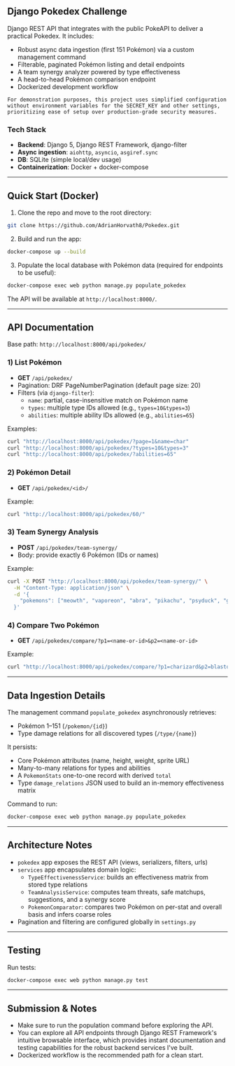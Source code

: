 ## Django Pokedex Challenge

Django REST API that integrates with the public PokeAPI to deliver a practical Pokedex. It includes:

- Robust async data ingestion (first 151 Pokémon) via a custom management command
- Filterable, paginated Pokémon listing and detail endpoints
- A team synergy analyzer powered by type effectiveness
- A head-to-head Pokémon comparison endpoint
- Dockerized development workflow

`For demonstration purposes, this project uses simplified configuration without environment variables for the SECRET_KEY and other settings, prioritizing ease of setup over production-grade security measures.`

### Tech Stack
- **Backend**: Django 5, Django REST Framework, django-filter
- **Async ingestion**: `aiohttp`, `asyncio`, `asgiref.sync`
- **DB**: SQLite (simple local/dev usage)
- **Containerization**: Docker + docker-compose

---

## Quick Start (Docker)

1) Clone the repo and move to the root directory:

```bash
git clone https://github.com/AdrianHorvath8/Pokedex.git
```

2) Build and run the app:

```bash
docker-compose up --build
```

3) Populate the local database with Pokémon data (required for endpoints to be useful):

```bash
docker-compose exec web python manage.py populate_pokedex
```

The API will be available at `http://localhost:8000/`.

---

## API Documentation

Base path: `http://localhost:8000/api/pokedex/`

### 1) List Pokémon
- **GET** `/api/pokedex/`
- Pagination: DRF PageNumberPagination (default page size: 20)
- Filters (via `django-filter`):
  - `name`: partial, case-insensitive match on Pokémon name
  - `types`: multiple type IDs allowed (e.g., `types=10&types=3`)
  - `abilities`: multiple ability IDs allowed (e.g., `abilities=65`)

Examples:

```bash
curl "http://localhost:8000/api/pokedex/?page=1&name=char"
curl "http://localhost:8000/api/pokedex/?types=10&types=3"
curl "http://localhost:8000/api/pokedex/?abilities=65"
```


### 2) Pokémon Detail
- **GET** `/api/pokedex/<id>/`

Example:
```bash
curl "http://localhost:8000/api/pokedex/60/"

```

### 3) Team Synergy Analysis
- **POST** `/api/pokedex/team-synergy/`
- Body: provide exactly 6 Pokémon (IDs or names)

Example:
```bash
curl -X POST "http://localhost:8000/api/pokedex/team-synergy/" \
  -H "Content-Type: application/json" \
  -d '{
    "pokemons": ["meowth", "vaporeon", "abra", "pikachu", "psyduck", "golduck"]
  }'
```

### 4) Compare Two Pokémon
- **GET** `/api/pokedex/compare/?p1=<name-or-id>&p2=<name-or-id>`

Example:
```bash
curl "http://localhost:8000/api/pokedex/compare/?p1=charizard&p2=blastoise"
```

---

## Data Ingestion Details

The management command `populate_pokedex` asynchronously retrieves:

- Pokémon 1–151 (`/pokemon/{id}`)
- Type damage relations for all discovered types (`/type/{name}`)

It persists:
- Core Pokémon attributes (name, height, weight, sprite URL)
- Many-to-many relations for types and abilities
- A `PokemonStats` one-to-one record with derived `total`
- Type `damage_relations` JSON used to build an in-memory effectiveness matrix

Command to run:
```bash
docker-compose exec web python manage.py populate_pokedex
```

---

## Architecture Notes

- `pokedex` app exposes the REST API (views, serializers, filters, urls)
- `services` app encapsulates domain logic:
  - `TypeEffectivenessService`: builds an effectiveness matrix from stored type relations
  - `TeamAnalysisService`: computes team threats, safe matchups, suggestions, and a synergy score
  - `PokemonComparator`: compares two Pokémon on per-stat and overall basis and infers coarse roles
- Pagination and filtering are configured globally in `settings.py`

---

## Testing

Run tests:
```bash
docker-compose exec web python manage.py test
```

---

## Submission & Notes

- Make sure to run the population command before exploring the API.
- You can explore all API endpoints through Django REST Framework's intuitive browsable interface, which provides instant documentation and testing capabilities for the robust backend services I've built.
- Dockerized workflow is the recommended path for a clean start.

